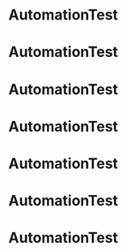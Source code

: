 # AutomationTest
# AutomationTest
# AutomationTest
# AutomationTest
# AutomationTest
# AutomationTest
# AutomationTest
